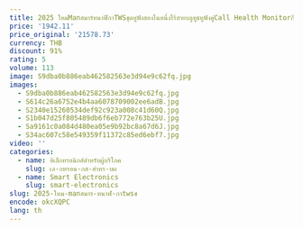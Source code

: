 ```yaml
---
title: 2025 ใหม่Manสมาร์ทนาฬิกาTWSชุดหูฟังสองในหนึ่งไร้สายบลูทูธหูฟังคู่Call Health MonitorกีฬาTracker NFC Smartwatch
price: '1942.11'
price_original: '21578.73'
currency: THB
discount: 91%
rating: 5
volume: 113
image: S9dba0b886eab462582563e3d94e9c62fq.jpg
images:
  - S9dba0b886eab462582563e3d94e9c62fq.jpg
  - S614c26a6752e4b4aa6078709002ee6adB.jpg
  - S2340e15260534def92c923a008c41d60Q.jpg
  - S1b047d25f805489db6f6eb772e763b25U.jpg
  - Sa9161c0a084d480ea05e9b92bc8a67d6J.jpg
  - S34ac607c58e549359f11372c85ed6ebf7.jpg
video: ''
categories:
  - name: อิเล็กทรอนิกส์สำหรับผู้บริโภค
    slug: เล-กทรอน-กส-สำหร-บผ
  - name: Smart Electronics
    slug: smart-electronics
slug: 2025-ใหม-manสมาร-ทนาฬ-กาtwsช
encode: okcXQPC
lang: th
---
```

  
